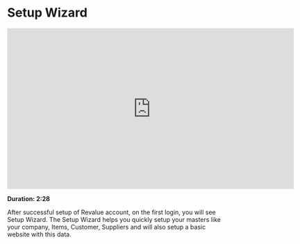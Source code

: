 # Setup Wizard

<iframe width="660" height="371" src="https://www.youtube.com/embed/oIOf_zCFWKQ" frameborder="0" allowfullscreen></iframe>

**Duration: 2:28**

After successful setup of Revalue account, on the first login, you will see Setup Wizard. The Setup Wizard helps you quickly setup your masters like your company, Items, Customer,
Suppliers and will also setup a basic website with this data.
